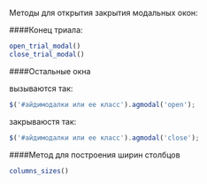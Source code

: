 Методы для открытия закрытия модальных окон:

####Конец триала:
```javascript
open_trial_modal()
close_trial_modal()
```

####Остальные окна

вызываются так:
```javascript
$('#айдимодалки или ее класс').agmodal('open');
```

закрываюстя так:
```javascript
$('#айдимодалки или ее класс').agmodal('close');
```

####Метод для построения ширин столбцов
```javascript
columns_sizes()
```